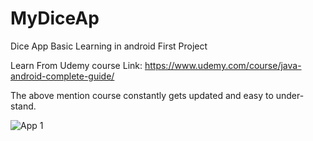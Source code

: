 # MyDiceAp
Dice App Basic Learning in android First Project

Learn From Udemy course Link: https://www.udemy.com/course/java-android-complete-guide/

The above mention course constantly gets updated and easy to under-stand.

![App 1](https://github.com/Sheshank-Srivastava/MyDiceAp/blob/master/screenshot/app1.jpeg=100*150)
